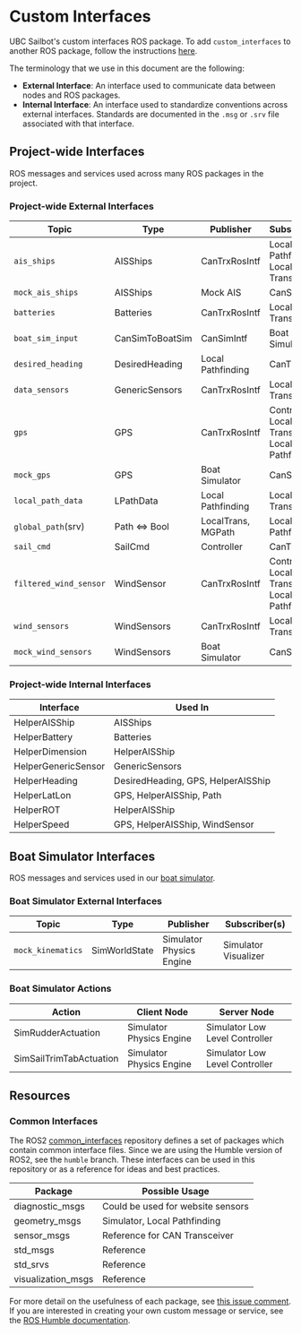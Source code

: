# Custom Interfaces

UBC Sailbot's custom interfaces ROS package. To add `custom_interfaces` to another ROS package, follow the instructions
[here](https://docs.ros.org/en/humble/Tutorials/Beginner-Client-Libraries/Custom-ROS2-Interfaces.html#test-the-new-interfaces).

The terminology that we use in this document are the following:

- **External Interface**: An interface used to communicate data between nodes and ROS packages.
- **Internal Interface**: An interface used to standardize conventions across external interfaces. Standards are
documented in the `.msg` or `.srv` file associated with that interface.

## Project-wide Interfaces

ROS messages and services used across many ROS packages in the project.

### Project-wide External Interfaces
<!---
Formatting reminder:
1. Keep 'Type' column organized alphabetically
2. 'mock' version of topic should be after its common counterpart
--->
| Topic                  | Type            | Publisher          | Subscriber(s)                                      |
| ---------------------- | --------------  | ------------------ | -------------------------------------------------- |
| `ais_ships`            | AISShips        | CanTrxRosIntf      | Local Pathfinding, Local Transceiver               |
| `mock_ais_ships`       | AISShips        | Mock AIS           | CanSimIntf                                         |
| `batteries`            | Batteries       | CanTrxRosIntf      | Local Transceiver                                  |
| `boat_sim_input`       | CanSimToBoatSim | CanSimIntf         | Boat Simulator                                     |
| `desired_heading`      | DesiredHeading  | Local Pathfinding  | CanTrxRosIntf                                      |
| `data_sensors`         | GenericSensors  | CanTrxRosIntf      | Local Transceiver                                  |
| `gps`                  | GPS             | CanTrxRosIntf      | Controller, Local Transceiver, Local Pathfinding   |
| `mock_gps`             | GPS             | Boat Simulator     | CanSimIntf                                         |
| `local_path_data`      | LPathData       | Local Pathfinding  | Local Transceiver                                  |
| `global_path`(srv)     | Path <=> Bool   | LocalTrans, MGPath | Local Pathfinding                                  |
| `sail_cmd`             | SailCmd         | Controller         | CanTrxRosIntf                                      |
| `filtered_wind_sensor` | WindSensor      | CanTrxRosIntf      | Controller, Local Transceiver, Local Pathfinding   |
| `wind_sensors`         | WindSensors     | CanTrxRosIntf      | Local Transceiver                                  |
| `mock_wind_sensors`    | WindSensors     | Boat Simulator     | CanSimIntf                                         |

### Project-wide Internal Interfaces

| Interface           | Used In                            |
| ------------------- | ---------------------------------- |
| HelperAISShip       | AISShips                           |
| HelperBattery       | Batteries                          |
| HelperDimension     | HelperAISShip                      |
| HelperGenericSensor | GenericSensors                     |
| HelperHeading       | DesiredHeading, GPS, HelperAISShip |
| HelperLatLon        | GPS, HelperAISShip, Path           |
| HelperROT           | HelperAISShip                      |
| HelperSpeed         | GPS, HelperAISShip, WindSensor     |

## Boat Simulator Interfaces

ROS messages and services used in our [boat simulator](https://github.com/UBCSailbot/boat_simulator).

### Boat Simulator External Interfaces

| Topic                  | Type           | Publisher                | Subscriber(s)                               |
| ---------------------- | -------------- | ------------------------ | ------------------------------------------- |
| `mock_kinematics`      | SimWorldState  | Simulator Physics Engine | Simulator Visualizer                        |

### Boat Simulator Actions

| Action                  | Client Node              | Server Node                    |
| ----------------------- | ------------------------ | ------------------------------ |
| SimRudderActuation      | Simulator Physics Engine | Simulator Low Level Controller |
| SimSailTrimTabActuation | Simulator Physics Engine | Simulator Low Level Controller |

## Resources

### Common Interfaces

The ROS2 [common_interfaces](https://github.com/ros2/common_interfaces/tree/humble) repository defines a set of
packages which contain common interface files. Since we are using the Humble version of ROS2, see the `humble` branch.
These interfaces can be used in this repository or as a reference for ideas and best practices.

| Package             | Possible Usage                     |
| ------------------- | ---------------------------------- |
| diagnostic_msgs     | Could be used for website sensors  |
| geometry_msgs       | Simulator, Local Pathfinding       |
| sensor_msgs         | Reference for CAN Transceiver      |
| std_msgs            | Reference                          |
| std_srvs            | Reference                          |
| visualization_msgs  | Reference                          |

For more detail on the usefulness of each package, see [this issue comment](https://github.com/UBCSailbot/custom_interfaces/issues/3#issuecomment-1626875658).
If you are interested in creating your own custom message or service, see the [ROS Humble documentation](https://docs.ros.org/en/humble/Tutorials/Beginner-Client-Libraries/Custom-ROS2-Interfaces.html).
